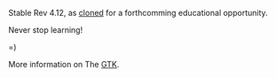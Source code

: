 Stable Rev 4.12, as [cloned](https://gitlab.gnome.org/GNOME/gtk) for a forthcomming educational opportunity.


Never stop learning!


=)

More information on The [GTK](https://en.wikipedia.org/wiki/GTK).

